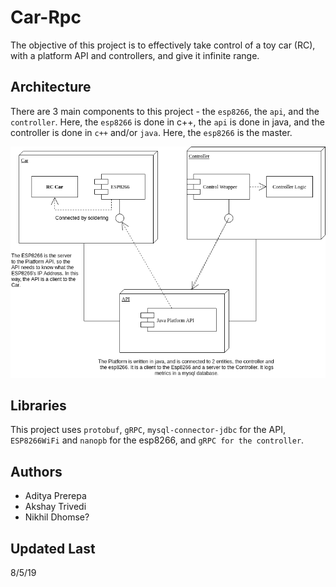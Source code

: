 # Car-Rpc
The objective of this project is to effectively take control of a toy car (RC), with a platform API and controllers, and give it infinite range. 

## Architecture
There are 3 main components to this project - the `esp8266`, the `api`, and the `controller`. Here, the `esp8266` is done in c++, the
`api` is done in java, and the controller is done in `c++` and/or `java`. Here, the `esp8266` is the master.

![Alt text](https://raw.githubusercontent.com/adiprerepa/Car-Rpc/master/Untitled%20Diagram.png)

## Libraries
This project uses `protobuf`, `gRPC`, `mysql-connector-jdbc` for the API, `ESP8266WiFi` and `nanopb` for the esp8266, and `gRPC for the controller`.

## Authors
 - Aditya Prerepa
 - Akshay Trivedi
 - Nikhil Dhomse?
 
## Updated Last
8/5/19
